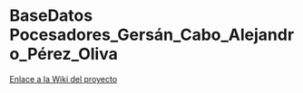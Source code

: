 # BaseDatos Pocesadores_Gersán_Cabo_Alejandro_Pérez_Oliva

[Enlace a la Wiki del proyecto](https://github.com/Alejandro1901/ProcesadoresDB/wiki)
